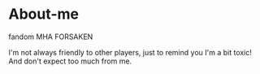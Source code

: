 # About-me
fandom
MHA
FORSAKEN

I'm not always friendly to other players, just to remind you I'm a bit toxic! And don't expect too much from me.
